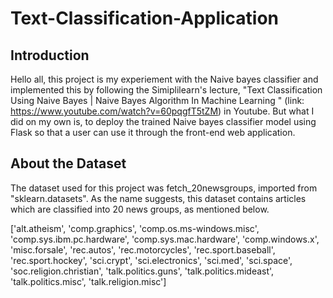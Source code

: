 # Text-Classification-Application

## Introduction
Hello all, this project is my experiement with the Naive bayes classifier and implemented this by following the Simiplilearn's lecture, "Text Classification Using Naive Bayes | Naive Bayes Algorithm In Machine Learning " (link: https://www.youtube.com/watch?v=60pqgfT5tZM) in Youtube. But what I did on my own is, to deploy the trained Naive bayes classifier model using Flask so that a user can use it through the front-end web application.

## About the Dataset
The dataset used for this project was fetch_20newsgroups, imported from "sklearn.datasets". As the name suggests, this dataset contains articles which are classified into 20 news groups, as mentioned below.

['alt.atheism',
 'comp.graphics',
 'comp.os.ms-windows.misc',
 'comp.sys.ibm.pc.hardware',
 'comp.sys.mac.hardware',
 'comp.windows.x',
 'misc.forsale',
 'rec.autos',
 'rec.motorcycles',
 'rec.sport.baseball',
 'rec.sport.hockey',
 'sci.crypt',
 'sci.electronics',
 'sci.med',
 'sci.space',
 'soc.religion.christian',
 'talk.politics.guns',
 'talk.politics.mideast',
 'talk.politics.misc',
 'talk.religion.misc']









